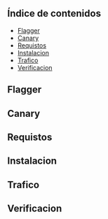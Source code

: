 ## Índice de contenidos
* [Flagger](#item1)
* [Canary](#item2)
* [Requistos](#item3)
* [Instalacion](#item4)
* [Trafico](#item5)
* [Verificacion](#item6)

<a name="item1"></a>
## Flagger

<a name="item2"></a>
## Canary

<a name="item3"></a>
## Requistos

<a name="item4"></a>
## Instalacion

<a name="item5"></a>
## Trafico

<a name="item6"></a>
## Verificacion
